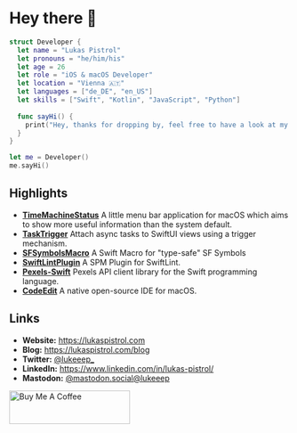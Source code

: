 # Hey there 👋



```swift
struct Developer {
  let name = "Lukas Pistrol"
  let pronouns = "he/him/his"
  let age = 26
  let role = "iOS & macOS Developer"
  let location = "Vienna 🇦🇹"
  let languages = ["de_DE", "en_US"]
  let skills = ["Swift", "Kotlin", "JavaScript", "Python"]
  
  func sayHi() {
    print("Hey, thanks for dropping by, feel free to have a look at my work!")
  }
}

let me = Developer()
me.sayHi()
```

## Highlights

- [**TimeMachineStatus**](https://github.com/lukepistrol/TimeMachineStatus) A little menu bar application for macOS which aims to show more useful information than the system default.
- [**TaskTrigger**](https://github.com/lukepistrol/TaskTrigger) Attach async tasks to SwiftUI views using a trigger mechanism.
- [**SFSymbolsMacro**](https://github.com/lukepistrol/SFSymbolsMacro) A Swift Macro for "type-safe" SF Symbols
- [**SwiftLintPlugin**](https://github.com/lukepistrol/SwiftLintPlugin) A SPM Plugin for SwiftLint.
- [**Pexels-Swift**](https://github.com/lukepistrol/Pexels-Swift) Pexels API client library for the Swift programming language.
- [**CodeEdit**](https://github.com/CodeEditApp/CodeEdit) A native open-source IDE for macOS.

## Links

- **Website:** https://lukaspistrol.com
- **Blog:** https://lukaspistrol.com/blog
- **Twitter:** [@lukeeep_](https://twitter.com/lukeeep_)
- **LinkedIn:** https://www.linkedin.com/in/lukas-pistrol/
- **Mastodon:** <a target="_blank" rel="me noreferrer" href="https://mastodon.social/@lukeeep">@mastodon.social@lukeeep</a>


<a href="https://www.buymeacoffee.com/lukeeep" target="_blank"><img src="https://cdn.buymeacoffee.com/buttons/v2/default-yellow.png" alt="Buy Me A Coffee" style="height: 60px !important;width: 217px !important;" ></a>
